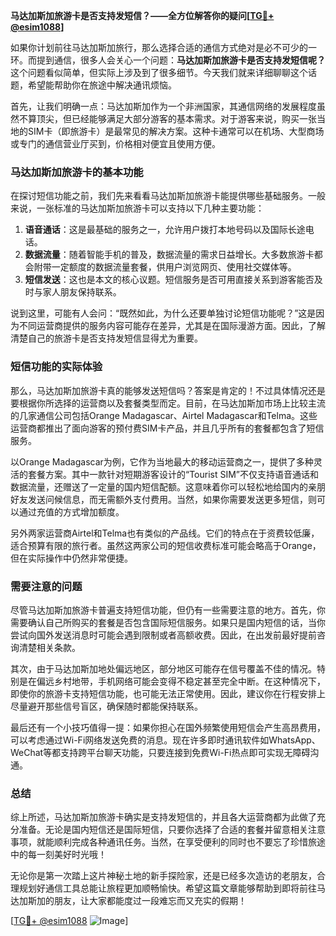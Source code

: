 **马达加斯加旅游卡是否支持发短信？——全方位解答你的疑问[[TG💪+ @esim1088](https://t.me/s/esim1088)]**

如果你计划前往马达加斯加旅行，那么选择合适的通信方式绝对是必不可少的一环。而提到通信，很多人会关心一个问题：**马达加斯加旅游卡是否支持发短信呢？** 这个问题看似简单，但实际上涉及到了很多细节。今天我们就来详细聊聊这个话题，希望能帮助你在旅途中解决通讯烦恼。

首先，让我们明确一点：马达加斯加作为一个非洲国家，其通信网络的发展程度虽然不算顶尖，但已经能够满足大部分游客的基本需求。对于游客来说，购买一张当地的SIM卡（即旅游卡）是最常见的解决方案。这种卡通常可以在机场、大型商场或专门的通信营业厅买到，价格相对便宜且使用方便。

### 马达加斯加旅游卡的基本功能

在探讨短信功能之前，我们先来看看马达加斯加旅游卡能提供哪些基础服务。一般来说，一张标准的马达加斯加旅游卡可以支持以下几种主要功能：

1. **语音通话**：这是最基础的服务之一，允许用户拨打本地号码以及国际长途电话。
2. **数据流量**：随着智能手机的普及，数据流量的需求日益增长。大多数旅游卡都会附带一定额度的数据流量套餐，供用户浏览网页、使用社交媒体等。
3. **短信发送**：这也是本文的核心议题。短信服务是否可用直接关系到游客能否及时与家人朋友保持联系。

说到这里，可能有人会问：“既然如此，为什么还要单独讨论短信功能呢？”这是因为不同运营商提供的服务内容可能存在差异，尤其是在国际漫游方面。因此，了解清楚自己的旅游卡是否支持发短信显得尤为重要。

### 短信功能的实际体验

那么，马达加斯加旅游卡真的能够发送短信吗？答案是肯定的！不过具体情况还是要根据你所选择的运营商以及套餐类型而定。目前，在马达加斯加市场上比较主流的几家通信公司包括Orange Madagascar、Airtel Madagascar和Telma。这些运营商都推出了面向游客的预付费SIM卡产品，并且几乎所有的套餐都包含了短信服务。

以Orange Madagascar为例，它作为当地最大的移动运营商之一，提供了多种灵活的套餐方案。其中一款针对短期游客设计的“Tourist SIM”不仅支持语音通话和数据流量，还赠送了一定量的国内短信配额。这意味着你可以轻松地给国内的亲朋好友发送问候信息，而无需额外支付费用。当然，如果你需要发送更多短信，则可以通过充值的方式增加额度。

另外两家运营商Airtel和Telma也有类似的产品线。它们的特点在于资费较低廉，适合预算有限的旅行者。虽然这两家公司的短信收费标准可能会略高于Orange，但在实际操作中仍然非常便捷。

### 需要注意的问题

尽管马达加斯加旅游卡普遍支持短信功能，但仍有一些需要注意的地方。首先，你需要确认自己所购买的套餐是否包含国际短信服务。如果只是国内短信的话，当你尝试向国外发送消息时可能会遇到限制或者高额收费。因此，在出发前最好提前咨询清楚相关条款。

其次，由于马达加斯加地处偏远地区，部分地区可能存在信号覆盖不佳的情况。特别是在偏远乡村地带，手机网络可能会变得不稳定甚至完全中断。在这种情况下，即使你的旅游卡支持短信功能，也可能无法正常使用。因此，建议你在行程安排上尽量避开那些信号盲区，确保随时都能保持联系。

最后还有一个小技巧值得一提：如果你担心在国外频繁使用短信会产生高昂费用，可以考虑通过Wi-Fi网络发送免费的消息。现在许多即时通讯软件如WhatsApp、WeChat等都支持跨平台聊天功能，只要连接到免费Wi-Fi热点即可实现无障碍沟通。

### 总结

综上所述，马达加斯加旅游卡确实是支持发短信的，并且各大运营商都为此做了充分准备。无论是国内短信还是国际短信，只要你选择了合适的套餐并留意相关注意事项，就能顺利完成各种通讯任务。当然，在享受便利的同时也不要忘了珍惜旅途中的每一刻美好时光哦！

无论你是第一次踏上这片神秘土地的新手探险家，还是已经多次造访的老朋友，合理规划好通信工具总能让旅程更加顺畅愉快。希望这篇文章能够帮助到即将前往马达加斯加的朋友，让大家都能度过一段难忘而又充实的假期！

[[TG💪+ @esim1088](https://t.me/s/esim1088) ![Image](https://i.postimg.cc/4NQfJmqS/Snipaste-2025-05-13-00-14-12.png)]